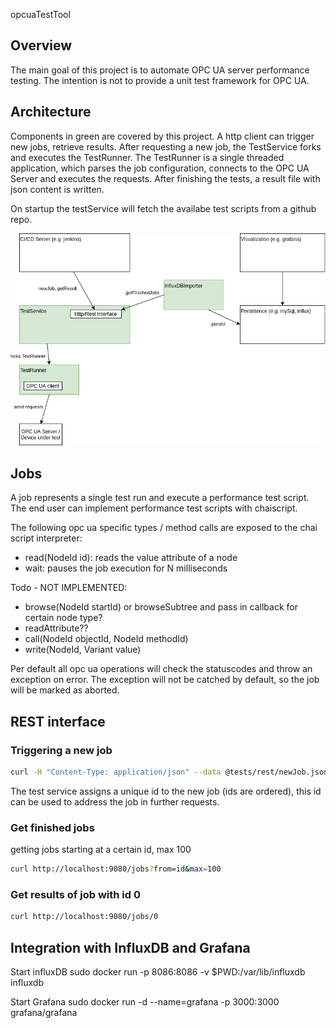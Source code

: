 opcuaTestTool

## Overview

The main goal of this project is to automate OPC UA server performance testing. The intention is not to provide a unit test framework for OPC UA.

## Architecture

Components in green are covered by this project. A http client can trigger new jobs, retrieve results. After requesting a new job, the TestService forks and executes the TestRunner. The TestRunner is a single threaded application, which parses the job configuration, connects to the OPC UA Server and executes the requests. After finishing the tests, a result file with json content is written. 

On startup the testService will fetch the availabe test scripts from a github repo.

![Alt](drawio/architecture.png)

## Jobs

A job represents a single test run and execute a performance test script. The end user can implement performance test scripts with chaiscript.

The following opc ua specific types / method calls are exposed to the chai script interpreter:

* read(NodeId id): reads the value attribute of a node
* wait: pauses the job execution for N milliseconds

Todo - NOT IMPLEMENTED:
* browse(NodeId startId) or browseSubtree and pass in callback for certain node type?
* readAttribute??
* call(NodeId objectId, NodeId methodId)
* write(NodeId, Variant value)

Per default all opc ua operations will check the statuscodes and throw an exception on error. The exception will not be catched by default, so the job will be marked as aborted.

## REST interface

### Triggering a new job
```bash
curl -H "Content-Type: application/json" --data @tests/rest/newJob.json http://localhost:9080/jobs
```
The test service assigns a unique id to the new job (ids are ordered), this id can be used to address the job in further requests.

### Get finished jobs
getting jobs starting at a certain id, max 100
```bash
curl http://localhost:9080/jobs?from=id&max=100
```

### Get results of job with id 0
```bash
curl http://localhost:9080/jobs/0
```

## Integration with InfluxDB and Grafana

Start influxDB
sudo docker run -p 8086:8086       -v $PWD:/var/lib/influxdb       influxdb

Start Grafana
sudo docker run -d --name=grafana -p 3000:3000 grafana/grafana




